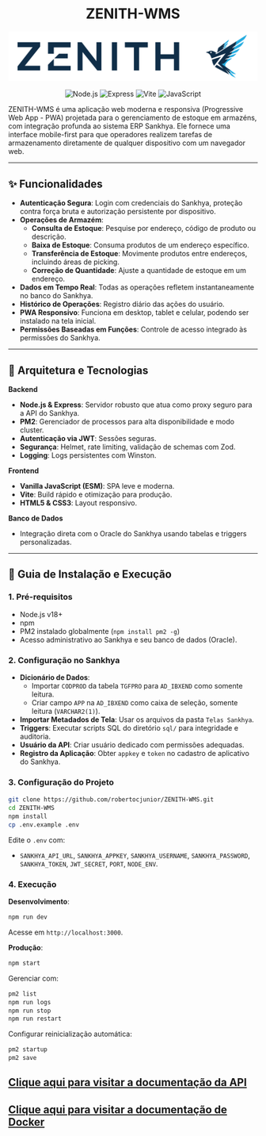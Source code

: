 <h1 align="center">ZENITH-WMS</h1>
<p align="center">
<img alt="Zenith WMS Logo" src="./docs/zenith.svg">
</p>

<p align="center">
<img alt="Node.js" src="https://img.shields.io/badge/Node.js-18.x-green?style=for-the-badge&logo=node.js">
<img alt="Express" src="https://img.shields.io/badge/Express.js-4.x-black?style=for-the-badge&logo=express">
<img alt="Vite" src="https://img.shields.io/badge/Vite-5.x-purple?style=for-the-badge&logo=vite">
<img alt="JavaScript" src="https://img.shields.io/badge/JavaScript-ES6+-yellow?style=for-the-badge&logo=javascript">
</p>

ZENITH-WMS é uma aplicação web moderna e responsiva (Progressive Web App - PWA) projetada para o gerenciamento de estoque em armazéns, com integração profunda ao sistema ERP Sankhya. Ele fornece uma interface mobile-first para que operadores realizem tarefas de armazenamento diretamente de qualquer dispositivo com um navegador web.

---

## ✨ Funcionalidades

- **Autenticação Segura**: Login com credenciais do Sankhya, proteção contra força bruta e autorização persistente por dispositivo.
- **Operações de Armazém**:
  - **Consulta de Estoque**: Pesquise por endereço, código de produto ou descrição.
  - **Baixa de Estoque**: Consuma produtos de um endereço específico.
  - **Transferência de Estoque**: Movimente produtos entre endereços, incluindo áreas de picking.
  - **Correção de Quantidade**: Ajuste a quantidade de estoque em um endereço.
- **Dados em Tempo Real**: Todas as operações refletem instantaneamente no banco do Sankhya.
- **Histórico de Operações**: Registro diário das ações do usuário.
- **PWA Responsivo**: Funciona em desktop, tablet e celular, podendo ser instalado na tela inicial.
- **Permissões Baseadas em Funções**: Controle de acesso integrado às permissões do Sankhya.

---

## 🔧 Arquitetura e Tecnologias

**Backend**
- **Node.js & Express**: Servidor robusto que atua como proxy seguro para a API do Sankhya.
- **PM2**: Gerenciador de processos para alta disponibilidade e modo cluster.
- **Autenticação via JWT**: Sessões seguras.
- **Segurança**: Helmet, rate limiting, validação de schemas com Zod.
- **Logging**: Logs persistentes com Winston.

**Frontend**
- **Vanilla JavaScript (ESM)**: SPA leve e moderna.
- **Vite**: Build rápido e otimização para produção.
- **HTML5 & CSS3**: Layout responsivo.

**Banco de Dados**
- Integração direta com o Oracle do Sankhya usando tabelas e triggers personalizadas.

---

## 🚀 Guia de Instalação e Execução

### 1. Pré-requisitos
- Node.js v18+
- npm
- PM2 instalado globalmente (`npm install pm2 -g`)
- Acesso administrativo ao Sankhya e seu banco de dados (Oracle).

### 2. Configuração no Sankhya
- **Dicionário de Dados**:
  - Importar `CODPROD` da tabela `TGFPRO` para `AD_IBXEND` como somente leitura.
  - Criar campo `APP` na `AD_IBXEND` como caixa de seleção, somente leitura (`VARCHAR2(1)`).
- **Importar Metadados de Tela**: Usar os arquivos da pasta `Telas Sankhya`.
- **Triggers**: Executar scripts SQL do diretório `sql/` para integridade e auditoria.
- **Usuário da API**: Criar usuário dedicado com permissões adequadas.
- **Registro da Aplicação**: Obter `appkey` e `token` no cadastro de aplicativo do Sankhya.

### 3. Configuração do Projeto
```bash
git clone https://github.com/robertocjunior/ZENITH-WMS.git
cd ZENITH-WMS
npm install
cp .env.example .env
```
Edite o `.env` com:
- `SANKHYA_API_URL`, `SANKHYA_APPKEY`, `SANKHYA_USERNAME`, `SANKHYA_PASSWORD`, `SANKHYA_TOKEN`, `JWT_SECRET`, `PORT`, `NODE_ENV`.

### 4. Execução

**Desenvolvimento**:
```bash
npm run dev
```
Acesse em `http://localhost:3000`.

**Produção**:
```bash
npm start
```
Gerenciar com:
```bash
pm2 list
npm run logs
npm run stop
npm run restart
```
Configurar reinicialização automática:
```bash
pm2 startup
pm2 save
```


## <a href="./docs/API.md">Clique aqui para visitar a documentação da API</a>


## <a href="./docs/container.md">Clique aqui para visitar a documentação de Docker</a>